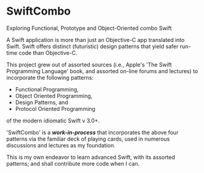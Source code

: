 # SwiftCombo
Exploring Functional, Prototype and Object-Oriented combo Swift

A Swift application is more than just an Objective-C app translated into Swift.
Swift offers distinct (futuristic) design patterns that yield safer run-time code than Objective-C.

This project grew out of assorted sources (i.e., Apple's 'The Swift Programming Language' book, and assorted on-line forums and lectures) to incorporate the following patterns:
- Functional Programming,
- Object Oriented Programming,
- Design Patterns, and
- Protocol Oriented Programming


of the modern idiomatic Swift v 3.0+.

'SwiftCombo' is a _**work-in-process**_ that incorporates the above four patterns via the familiar deck of playing cards, used in numerous discussions and lectures as my foundation.

This is my own endeavor to learn advanced Swift, with its assorted patterns; and shall contribute more code when I can.
